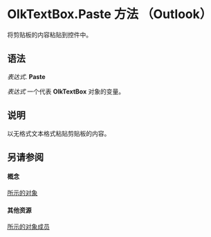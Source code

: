 
# OlkTextBox.Paste 方法 （Outlook）

将剪贴板的内容粘贴到控件中。


## 语法

 _表达式_. **Paste**

 _表达式_ 一个代表 **OlkTextBox** 对象的变量。


## 说明

以无格式文本格式粘贴剪贴板的内容。


## 另请参阅


#### 概念


[所示的对象](8c9438bf-e20a-2f70-90ac-097cf09594ca.md)
#### 其他资源


[所示的对象成员](f4a5f9ea-15f7-164e-d7ca-77a0842105c8.md)